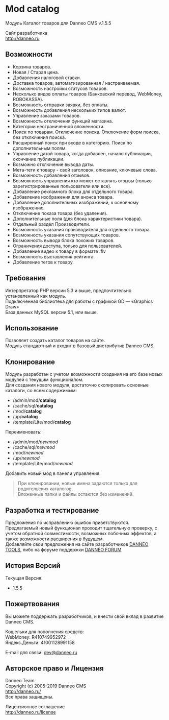 Mod catalog
========

Модуль Каталог товаров для Danneo CMS v.1.5.5

Сайт разработчика  
<http://danneo.ru>

Возможности
-----------
+	Корзина товаров.
+	Новая / Старая цена.
+	Добавления налоговой ставки.
+	Доставка товаров, автоматизированная / настраиваемая.
+	Возможность настройки статусов товаров.
+	Несколько видов оплаты товаров (Банковский перевод, WebMoney, ROBOKASSA).
+	Возможность отправки заявки, без оплаты.
+	Возможность добавления нескольких типов валют.
+	Управление заказами товаров.
+	Возможность отключения функций магазина.
+	Категории неограниченной вложенности.
+	Поиск по товарам. Отключение поиска. Отключение форм поиска, без отключения поиска.
+	Расширенный поиск при входе в категорию. Поиск по дополнительным полям.
+	Управление датой товара, когда добавлен, начало публикации, окончание публикации.
+	Возможно отключение вывода даты.
+	Мета-теги к товару - свой заголовок, описание, ключевые слова.
+	Возможность добавления отзывов.
+	Возможность управления кто может оставлять отзывы (только зарегистрированные пользователи или все).
+	Добавление рекламного блока для отдельного товара.
+	Добавление изображения для анонса товара.
+	Добавление дополнительных изображений, к основному изображению.
+	Отключение показа товара (без удаления).
+	Дополнительные поля (для блока характеристики товара).
+	Отдельный раздел Производители.
+	Возможность указания производителя для отдельного товара.
+	Возможность указания сопутствующих товаров.
+	Возможность вывода блока похожих товаров.
+	Ограничения доступа, только для пользователей.
+	Добавление видео к товару в формате .flv
+	Возможность выставления рейтинга.
+	Добавление тегов к товару.

Требования
----------
Интерпретатор PHP версии 5.3 и выше, предпочтительно установленный как модуль.  
Подключенная библиотека для работы с графикой GD — «Graphics Draw»  
База данных MySQL версии 5.1, или выше.

Использование
-------------
Позволяет создать каталог товаров на сайте.  
Модуль стандартный и входит в базовый дистрибутив Danneo CMS.  

Клонирование
------------
Модуль разработан с учетом возможности создания на его базе новых модулей с текущим функционалом.  
Для создания нового модуля, достаточно скопировать основные каталоги, со всем содержимым:  

+	/admin/mod/**catalog**
+	/cache/sql/**catalog** 
+	/mod/**catalog** 
+	/up/**catalog**
+	/template/Lite/mod/**catalog**  

Переименовать:  

+	/admin/mod/*newmod*
+	/cache/sql/*newmod* 
+	/mod/*newmod* 
+	/up/*newmod*
+	/template/Lite/mod/*newmod*  

Добавить новый мод в панели управления. 
>  При клонировании, новые имена задаются только для родительских каталогов.  
>  Вложенные папки и файлы остаются без изменений.  

Разработка и тестирование
-----------------------
Предложения по исправлению ошибок приветствуются.   
Предлагаемый новый функционал проходит тщательную проверку, с учетом обратной совместимости, возможных побочных эффектов, а также возможности расширения в будущем.   
Добавляйте свои предложения на сайте разработчиков [DANNEO TOOLS][], либо на форуме поддержки [DANNEO FORUM][]  

 [DANNEO TOOLS]: http://tools.danneo.ru/
 [DANNEO FORUM]: http://forum.danneo.ru/

История Версий
---------------
Текущая Версия:

*	1.5.5

Пожертвования
-------------
Вы можете поддержать разработчиков, и внести свой вклад в развитие Danneo CMS.  

Кошельки для пополнения средств:  
WebMoney: R410749952972  
Яндекс.Деньги: 41001128991158  

E-mail для связи: <dev@danneo.ru> 

Авторское право и Лицензия
--------------------------
Danneo Team  
Copyright (c) 2005-2019 Danneo CMS  
<http://danneo.ru/>  
Все права защищены.

Лицензионное соглашение   
<http://danneo.ru/license> 

